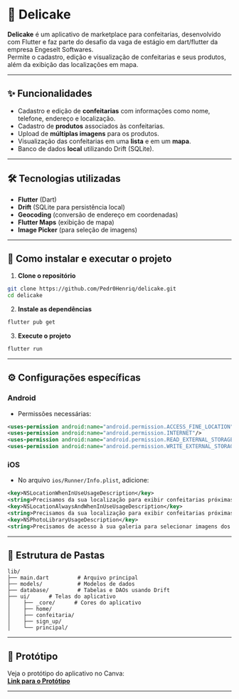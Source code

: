 # 📱 Delicake

**Delicake** é um aplicativo de marketplace para confeitarias, desenvolvido com Flutter e  faz parte do desafio da vaga de estágio em dart/flutter da empresa Engeselt Softwares.  
Permite o cadastro, edição e visualização de confeitarias e seus produtos, além da exibição das localizações em mapa.

---

## ✨ Funcionalidades

- Cadastro e edição de **confeitarias** com informações como nome, telefone, endereço e localização.
- Cadastro de **produtos** associados às confeitarias.
- Upload de **múltiplas imagens** para os produtos.
- Visualização das confeitarias em uma **lista** e em um **mapa**.
- Banco de dados **local** utilizando Drift (SQLite).

---

## 🛠 Tecnologias utilizadas

- **Flutter** (Dart)
- **Drift** (SQLite para persistência local)
- **Geocoding** (conversão de endereço em coordenadas)
- **Flutter Maps** (exibição de mapa)
- **Image Picker** (para seleção de imagens)

---

## 🚀 Como instalar e executar o projeto

1. **Clone o repositório**

```bash
git clone https://github.com/Pedr0Henriq/delicake.git
cd delicake
```

2. **Instale as dependências**

```bash
flutter pub get
```

3. **Execute o projeto**

```bash
flutter run
```

---

## ⚙️ Configurações específicas

### Android

- Permissões necessárias:

```xml
<uses-permission android:name="android.permission.ACCESS_FINE_LOCATION"/>
<uses-permission android:name="android.permission.INTERNET"/>
<uses-permission android:name="android.permission.READ_EXTERNAL_STORAGE"/>
<uses-permission android:name="android.permission.WRITE_EXTERNAL_STORAGE"/>
```

### iOS

- No arquivo `ios/Runner/Info.plist`, adicione:

```xml
<key>NSLocationWhenInUseUsageDescription</key>
<string>Precisamos da sua localização para exibir confeitarias próximas no mapa.</string>
<key>NSLocationAlwaysAndWhenInUseUsageDescription</key>
<string>Precisamos da sua localização para exibir confeitarias próximas no mapa.</string>
<key>NSPhotoLibraryUsageDescription</key>
<string>Precisamos de acesso à sua galeria para selecionar imagens dos produtos.</string>
```

---

## 📂 Estrutura de Pastas

```
lib/
├── main.dart         # Arquivo principal
├── models/           # Modelos de dados
├── database/         # Tabelas e DAOs usando Drift
├── ui/      # Telas do aplicativo
│    ├── _core/      # Cores do aplicativo
│    ├── home/
│    ├── confeitaria/
│    ├── sign_up/    
│    └── principal/
```

---

## 🎨 Protótipo

Veja o protótipo do aplicativo no Canva:  
**[Link para o Protótipo](https://www.canva.com/design/DAGk28wBom0/L2u5WXwzHGjPT-oVfy92Kw/edit?utm_content=DAGk28wBom0&utm_campaign=designshare&utm_medium=link2&utm_source=sharebutton)**

---

